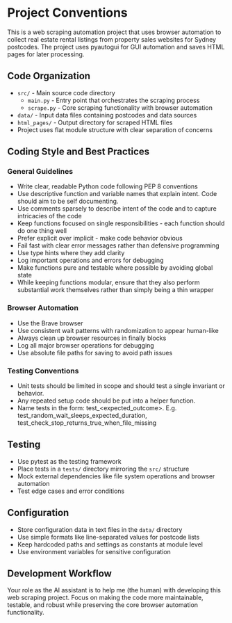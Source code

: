 # Project Conventions

This is a web scraping automation project that uses browser automation to collect real estate rental listings from property sales websites for Sydney postcodes. The project uses pyautogui for GUI automation and saves HTML pages for later processing.

## Code Organization

- `src/` - Main source code directory
  - `main.py` - Entry point that orchestrates the scraping process
  - `scrape.py` - Core scraping functionality with browser automation
- `data/` - Input data files containing postcodes and data sources
- `html_pages/` - Output directory for scraped HTML files
- Project uses flat module structure with clear separation of concerns

## Coding Style and Best Practices

### General Guidelines

- Write clear, readable Python code following PEP 8 conventions
- Use descriptive function and variable names that explain intent. Code should aim to be self documenting.
- Use comments sparsely to describe intent of the code and to capture intricacies of the code
- Keep functions focused on single responsibilities - each function should do one thing well
- Prefer explicit over implicit - make code behavior obvious
- Fail fast with clear error messages rather than defensive programming
- Use type hints where they add clarity
- Log important operations and errors for debugging
- Make functions pure and testable where possible by avoiding global state
- While keeping functions modular, ensure that they also perform substantial work themselves rather than simply being a thin wrapper

### Browser Automation

- Use the Brave browser
- Use consistent wait patterns with randomization to appear human-like
- Always clean up browser resources in finally blocks
- Log all major browser operations for debugging
- Use absolute file paths for saving to avoid path issues

### Testing Conventions

- Unit tests should be limited in scope and should test a single invariant or behavior.
- Any repeated setup code should be put into a helper function.
- Name tests in the form: test_<subject>_<action>_<expected_outcome>. E.g. test_random_wait_sleeps_expected_duration, test_check_stop_returns_true_when_file_missing

## Testing

- Use pytest as the testing framework
- Place tests in a `tests/` directory mirroring the `src/` structure
- Mock external dependencies like file system operations and browser automation
- Test edge cases and error conditions

## Configuration

- Store configuration data in text files in the `data/` directory
- Use simple formats like line-separated values for postcode lists
- Keep hardcoded paths and settings as constants at module level
- Use environment variables for sensitive configuration

## Development Workflow

Your role as the AI assistant is to help me (the human) with developing this web scraping project. Focus on making the code more maintainable, testable, and robust while preserving the core browser automation functionality.

